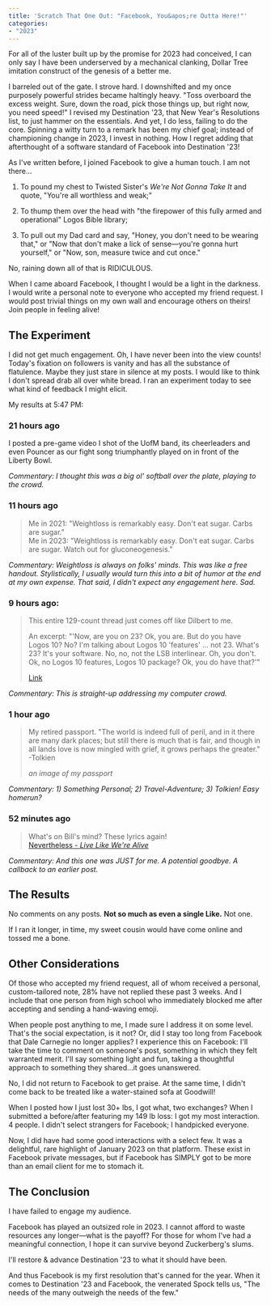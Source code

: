 ```yaml
---
title: 'Scratch That One Out: "Facebook, You&apos;re Outta Here!"'
categories:
- "2023"
---
```


For all of the luster built up by the promise for 2023 had conceived, I can only say I have been underserved by a mechanical clanking, Dollar Tree imitation construct of the genesis of a better me.  

I barreled out of the gate.  I strove hard.  I downshifted and my once purposely powerful strides became haltingly heavy.  "Toss overboard the excess weight.  Sure, down the road, pick those things up, but right now, you need speed!"  I revised my Destination '23, that New Year's Resolutions list, to just hammer on the essentials.  And yet, I do less, failing to do the core.  Spinning a witty turn to a remark has been my chief goal; instead of championing change in 2023, I invest in nothing.  How I regret adding that afterthought of a software standard of Facebook into Destination '23!  

As I've written before, I joined Facebook to give a human touch.  I am not there...

1. To pound my chest to Twisted Sister's *We're Not Gonna Take It* and quote, "You're all worthless and weak;" 

2. To thump them over the head with "the firepower of this fully armed and operational" Logos Bible library;

3. To pull out my Dad card and say, "Honey, you don't need to be wearing that," or "Now that don't make a lick of sense—you're gonna hurt yourself," or "Now, son, measure twice and cut once."

No, raining down all of that is RIDICULOUS.  

When I came aboard Facebook, I thought I would be a light in the darkness.  I would write a personal note to everyone who accepted my friend request.  I would post trivial things on my own wall and encourage others on theirs!  Join people in feeling alive!

## The Experiment

I did not get much engagement.  Oh, I have never been into the view counts!  Today's fixation on followers is vanity and has all the substance of flatulence.  Maybe they just stare in silence at my posts.  I would like to think I don't spread drab all over white bread.  I ran an experiment today to see what kind of feedback I might elicit.  

My results at 5:47 PM:

### 21 hours ago

I posted a pre-game video I shot of the UofM band, its cheerleaders and even Pouncer as our fight song triumphantly played on in front of the Liberty Bowl. 

*Commentary: I thought this was a big ol' softball over the plate, playing to the crowd.*

### 11 hours ago

> Me in 2021:  "Weightloss is remarkably easy.  Don't eat sugar.  Carbs are sugar."  
> Me in 2023:  "Weightloss is remarkably easy.  Don't eat sugar.  Carbs are sugar.  Watch out for gluconeogenesis."

*Commentary: Weightloss is always on folks' minds.  This was like a free handout.  Stylistically, I usually would turn this into a bit of humor at the end at my own expense.   That said, I didn't expect any engagement here.  Sad.*

### 9 hours ago:

> This entire 129-count thread just comes off like Dilbert to me.
>  
> An excerpt:  "'Now, are you on 23? Ok, you are. But do you have Logos 10? No? I'm talking about Logos 10 'features' ... not 23. What's 23? It's your software. No, no, not the LSB interlinear. Oh, you don't. Ok, no Logos 10 features, Logos 10 package? Ok, you do have that?'"
>
> [Link](https://community.logos.com/forums/t/212345.aspx?fbclid=IwAR17SzfN-H2Na9uBGczDNqOTBw9XNMQR_bJ-jQaZdhTf0tSc5nHicBN6Zqs)

*Commentary: This is straight-up addressing my computer crowd.*

### 1 hour ago

> My retired passport.  "The world is indeed full of peril, and in it there are many dark places; but still there is much that is fair, and though in all lands love is now mingled with grief, it grows perhaps the greater." -Tolkien
>
> *an image of my passport*

*Commentary: 1) Something Personal; 2) Travel-Adventure; 3) Tolkien!  Easy homerun?*

### 52 minutes ago

> What's on Bill's mind?  These lyrics again!  
[Nevertheless - *Live Like We're Alive*](https://www.youtube.com/watch?v=UoWC2Yag-EA)

*Commentary: And this one was JUST for me. A potential goodbye.  A callback to an earlier post.*

## The Results

No comments on any posts. **Not so much as even a single Like.**  Not one.  

If I ran it longer, in time, my sweet cousin would have come online and tossed me a bone.

## Other Considerations

Of those who accepted my friend request, all of whom received a personal, custom-tailored note, 28% have not replied these past 3 weeks.  And I include that one person from high school who immediately blocked me after accepting and sending a hand-waving emoji.

When people post anything to me, I made sure I address it on some level.  That's the social expectation, is it not?  Or, did I stay too long from Facebook that Dale Carnegie no longer applies?  I experience this on Facebook: I'll take the time to comment on someone's post, something in which they felt warranted merit.  I'll say something light and fun, taking a thoughtful approach to something they shared...it goes unanswered. 

No, I did not return to Facebook to get praise.  At the same time, I didn't come back to be treated like a water-stained sofa at Goodwill!

When I posted how I just lost 30+ lbs, I got what, two exchanges?  When I submitted a before/after featuring my 149 lb loss: I got my most interaction.  4 people.  I didn't select strangers for Facebook; I handpicked everyone.

Now, I did have had some good interactions with a select few.  It was a delightful, rare highlight of January 2023 on that platform.  These exist in Facebook private messages, but if Facebook has SIMPLY got to be more than an email client for me to stomach it.  

## The Conclusion

I have failed to engage my audience.

Facebook has played an outsized role in 2023.  I cannot afford to waste resources any longer—what is the payoff?  For those for whom I've had a meaningful connection, I hope it can survive beyond Zuckerberg's slums.

I'll restore & advance Destination '23 to what it should have been.

And thus Facebook is my first resolution that's canned for the year.  When it comes to Destination '23 and Facebook, the venerated Spock tells us, "The needs of the many outweigh the needs of the few."

